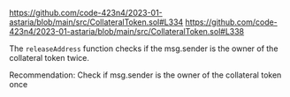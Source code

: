 https://github.com/code-423n4/2023-01-astaria/blob/main/src/CollateralToken.sol#L334
https://github.com/code-423n4/2023-01-astaria/blob/main/src/CollateralToken.sol#L338


The `releaseAddress` function checks if the msg.sender is the owner of the collateral token twice.

Recommendation:
Check if msg.sender is the owner of the collateral token once

